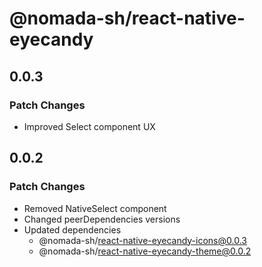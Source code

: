 # @nomada-sh/react-native-eyecandy

## 0.0.3

### Patch Changes

- Improved Select component UX

## 0.0.2

### Patch Changes

- Removed NativeSelect component
- Changed peerDependencies versions
- Updated dependencies
  - @nomada-sh/react-native-eyecandy-icons@0.0.3
  - @nomada-sh/react-native-eyecandy-theme@0.0.2
